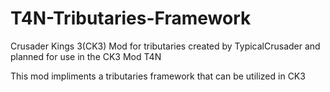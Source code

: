 # T4N-Tributaries-Framework

Crusader Kings 3(CK3) Mod for tributaries created by TypicalCrusader and planned for use in the CK3 Mod T4N

This mod impliments a tributaries framework that can be utilized in CK3
